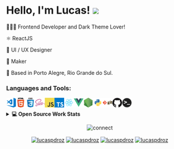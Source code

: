 # Hello, I'm Lucas! <img src="https://media.giphy.com/media/hvRJCLFzcasrR4ia7z/giphy.gif" width="30px">

👨🏽‍💻 Frontend Developer and Dark Theme Lover! 

⚛️ ReactJS

🎨 UI / UX Designer

🤖 Maker

🧉 Based in Porto Alegre, Rio Grande do Sul.


### Languages and Tools:

<img align="left" alt="Visual Studio Code" width="26px" src="https://raw.githubusercontent.com/github/explore/80688e429a7d4ef2fca1e82350fe8e3517d3494d/topics/visual-studio-code/visual-studio-code.png" />
<img align="left" alt="HTML5" width="26px" src="https://raw.githubusercontent.com/github/explore/80688e429a7d4ef2fca1e82350fe8e3517d3494d/topics/html/html.png" />
<img align="left" alt="CSS3" width="26px" src="https://raw.githubusercontent.com/github/explore/80688e429a7d4ef2fca1e82350fe8e3517d3494d/topics/css/css.png" />
<img align="left" alt="Sass" width="26px" src="https://raw.githubusercontent.com/github/explore/80688e429a7d4ef2fca1e82350fe8e3517d3494d/topics/sass/sass.png" />
<img align="left" alt="javascript" width="26px" src="https://raw.githubusercontent.com/github/explore/80688e429a7d4ef2fca1e82350fe8e3517d3494d/topics/javascript/javascript.png" />
<img align="left" alt="typescript" width="26px" src="https://raw.githubusercontent.com/github/explore/80688e429a7d4ef2fca1e82350fe8e3517d3494d/topics/typescript/typescript.png" />
<img align="left" alt="React" width="26px" src="https://raw.githubusercontent.com/github/explore/80688e429a7d4ef2fca1e82350fe8e3517d3494d/topics/react/react.png" />
<img align="left" alt="vue" width="26px" src="https://raw.githubusercontent.com/github/explore/80688e429a7d4ef2fca1e82350fe8e3517d3494d/topics/vue/vue.png" />
<img align="left" alt="Node.js" width="26px" src="https://raw.githubusercontent.com/github/explore/80688e429a7d4ef2fca1e82350fe8e3517d3494d/topics/nodejs/nodejs.png"/>
<img align="left" alt="python" width="26px" src="https://raw.githubusercontent.com/github/explore/80688e429a7d4ef2fca1e82350fe8e3517d3494d/topics/python/python.png" />
<img align="left" alt="Git" width="26px" src="https://raw.githubusercontent.com/github/explore/80688e429a7d4ef2fca1e82350fe8e3517d3494d/topics/git/git.png" />
<img align="left" alt="GitHub" width="26px" src="https://raw.githubusercontent.com/github/explore/78df643247d429f6cc873026c0622819ad797942/topics/github/github.png"/>
<img align="left" alt="Terminal" width="26px" src="https://raw.githubusercontent.com/github/explore/80688e429a7d4ef2fca1e82350fe8e3517d3494d/topics/terminal/terminal.png" />

</br>
</br>

<!-- <details open> -->
<details>
<summary><b> 💻 Open Source Work Stats </b></summary>
<img src='https://github-readme-stats.vercel.app/api?username=lucaspdroz&show_icons=true&title_color=ffffff&icon_color=ffffff&text_color=ffffff&bg_color=0,000000,444444&count_private=true&hide=css,java,html'/>
<img src='https://github-readme-stats.vercel.app/api/top-langs/?username=lucaspdroz&&show_icons=true&title_color=ffffff&icon_color=ffffff&text_color=ffffff&bg_color=0,000000,444444&hide=java,shell'/>
</details>




<p align="center"> <img src="https://i1.wp.com/slfgchurch.com/wp-content/uploads/2019/08/lets-connect-1.png?ssl=1" alt="connect" width="20%" height="10%"> </p>
<p align="center">
<a href="https://linkedin.com/in/lucaspdroz" target="blank"><img align="center" src="https://cdn.jsdelivr.net/npm/simple-icons@3.0.1/icons/linkedin.svg" alt="lucaspdroz" height="30" width="30" /></a>
<a href="https://twitter.com/lucaspdroz" target="blank"><img align="center" src="https://cdn.jsdelivr.net/npm/simple-icons@3.0.1/icons/twitter.svg" alt="lucaspdroz" height="30" width="30" /></a>
<a href="https://fb.com/lucaspdroz" target="blank"><img align="center" src="https://cdn.jsdelivr.net/npm/simple-icons@3.0.1/icons/facebook.svg" alt="lucaspdroz" height="30" width="30" /></a>
<a href="mailto:lucaspdroz@gmail.com" target="blank"><img align="center" src="https://cdn.jsdelivr.net/npm/simple-icons@3.0.1/icons/gmail.svg" alt="lucaspdroz" height="30" width="30" /></a>
<!-- <a href="https://dribbble.com/lucaspdroz" target="blank"><img align="center" src="https://cdn.jsdelivr.net/npm/simple-icons@3.0.1/icons/dribbble.svg" alt="lucaspdroz" height="30" width="30" /></a> -->
<!-- <a href="https://medium.com/@lucaspdroz" target="blank"><img align="center" src="https://cdn.jsdelivr.net/npm/simple-icons@3.0.1/icons/medium.svg" alt="@lucaspdroz" height="30" width="30" /></a> -->
</p>
